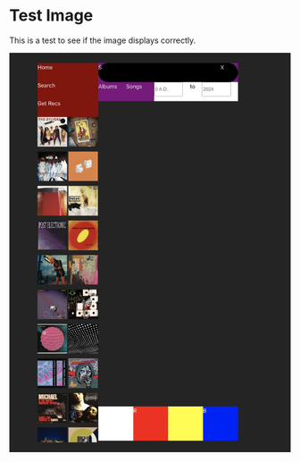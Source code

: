 # Test Image

This is a test to see if the image displays correctly.

![Image of Search](./images/Search.jpg)
